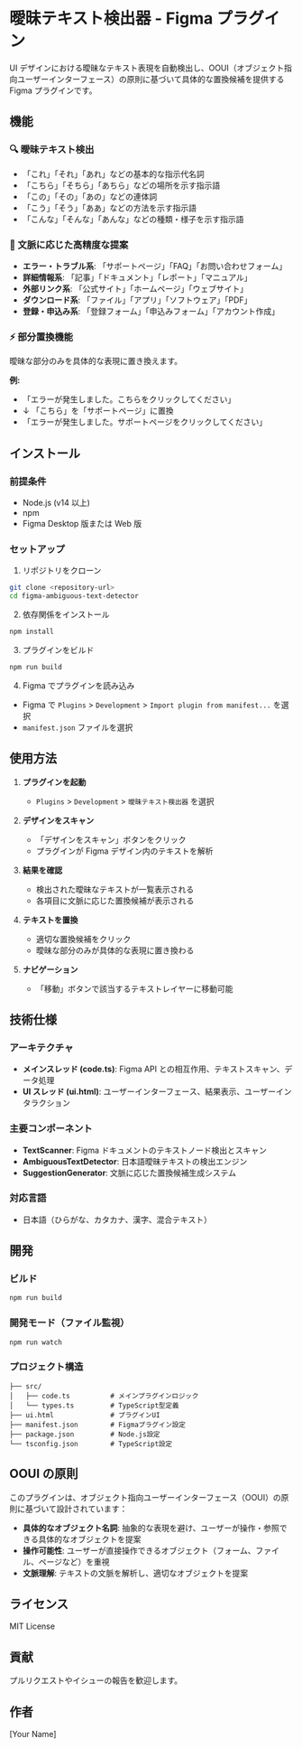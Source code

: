 # 曖昧テキスト検出器 - Figma プラグイン

UI デザインにおける曖昧なテキスト表現を自動検出し、OOUI（オブジェクト指向ユーザーインターフェース）の原則に基づいて具体的な置換候補を提供する Figma プラグインです。

## 機能

### 🔍 曖昧テキスト検出

- 「これ」「それ」「あれ」などの基本的な指示代名詞
- 「こちら」「そちら」「あちら」などの場所を示す指示語
- 「この」「その」「あの」などの連体詞
- 「こう」「そう」「ああ」などの方法を示す指示語
- 「こんな」「そんな」「あんな」などの種類・様子を示す指示語

### 🎯 文脈に応じた高精度な提案

- **エラー・トラブル系**: 「サポートページ」「FAQ」「お問い合わせフォーム」
- **詳細情報系**: 「記事」「ドキュメント」「レポート」「マニュアル」
- **外部リンク系**: 「公式サイト」「ホームページ」「ウェブサイト」
- **ダウンロード系**: 「ファイル」「アプリ」「ソフトウェア」「PDF」
- **登録・申込み系**: 「登録フォーム」「申込みフォーム」「アカウント作成」

### ⚡ 部分置換機能

曖昧な部分のみを具体的な表現に置き換えます。

**例:**

- 「エラーが発生しました。こちらをクリックしてください」
- ↓ 「こちら」を「サポートページ」に置換
- 「エラーが発生しました。サポートページをクリックしてください」

## インストール

### 前提条件

- Node.js (v14 以上)
- npm
- Figma Desktop 版または Web 版

### セットアップ

1. リポジトリをクローン

```bash
git clone <repository-url>
cd figma-ambiguous-text-detector
```

2. 依存関係をインストール

```bash
npm install
```

3. プラグインをビルド

```bash
npm run build
```

4. Figma でプラグインを読み込み

- Figma で `Plugins` > `Development` > `Import plugin from manifest...` を選択
- `manifest.json` ファイルを選択

## 使用方法

1. **プラグインを起動**

   - `Plugins` > `Development` > `曖昧テキスト検出器` を選択

2. **デザインをスキャン**

   - 「デザインをスキャン」ボタンをクリック
   - プラグインが Figma デザイン内のテキストを解析

3. **結果を確認**

   - 検出された曖昧なテキストが一覧表示される
   - 各項目に文脈に応じた置換候補が表示される

4. **テキストを置換**

   - 適切な置換候補をクリック
   - 曖昧な部分のみが具体的な表現に置き換わる

5. **ナビゲーション**
   - 「移動」ボタンで該当するテキストレイヤーに移動可能

## 技術仕様

### アーキテクチャ

- **メインスレッド (code.ts)**: Figma API との相互作用、テキストスキャン、データ処理
- **UI スレッド (ui.html)**: ユーザーインターフェース、結果表示、ユーザーインタラクション

### 主要コンポーネント

- **TextScanner**: Figma ドキュメントのテキストノード検出とスキャン
- **AmbiguousTextDetector**: 日本語曖昧テキストの検出エンジン
- **SuggestionGenerator**: 文脈に応じた置換候補生成システム

### 対応言語

- 日本語（ひらがな、カタカナ、漢字、混合テキスト）

## 開発

### ビルド

```bash
npm run build
```

### 開発モード（ファイル監視）

```bash
npm run watch
```

### プロジェクト構造

```
├── src/
│   ├── code.ts          # メインプラグインロジック
│   └── types.ts         # TypeScript型定義
├── ui.html              # プラグインUI
├── manifest.json        # Figmaプラグイン設定
├── package.json         # Node.js設定
└── tsconfig.json        # TypeScript設定
```

## OOUI の原則

このプラグインは、オブジェクト指向ユーザーインターフェース（OOUI）の原則に基づいて設計されています：

- **具体的なオブジェクト名詞**: 抽象的な表現を避け、ユーザーが操作・参照できる具体的なオブジェクトを提案
- **操作可能性**: ユーザーが直接操作できるオブジェクト（フォーム、ファイル、ページなど）を重視
- **文脈理解**: テキストの文脈を解析し、適切なオブジェクトを提案

## ライセンス

MIT License

## 貢献

プルリクエストやイシューの報告を歓迎します。

## 作者

[Your Name]
